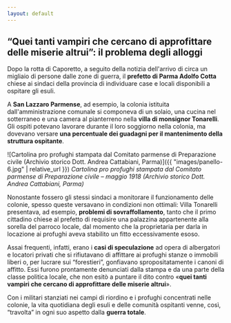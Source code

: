 ```yaml
---
layout: default
---
```


## “Quei tanti vampiri che cercano di approfittare delle miserie altrui”:  il problema degli alloggi

Dopo la rotta di Caporetto, a seguito della notizia dell'arrivo di circa un migliaio di persone dalle zone di guerra, il **prefetto di Parma Adolfo Cotta** chiese ai sindaci della provincia di individuare case e locali disponibili a ospitare gli esuli.

A **San Lazzaro Parmense**, ad esempio, la colonia istituita dall'amministrazione comunale si componeva di un solaio, una cucina nel sotterraneo e una camera al pianterreno nella **villa di monsignor Tonarelli**. Gli ospiti potevano lavorare durante il loro soggiorno nella colonia, ma dovevano versare **una percentuale dei guadagni per il mantenimento della struttura ospitante**.

![Cartolina pro profughi stampata dal Comitato parmense di Preparazione civile (Archivio storico Dott. Andrea Cattabiani, Parma)]({{ "images/panello-6.jpg" | relative_url }})
*Cartolina pro profughi stampata dal Comitato parmense di Preparazione civile – maggio 1918 (Archivio storico Dott. Andrea Cattabiani, Parma)*


Nonostante fossero gli stessi sindaci a monitorare il funzionamento delle colonie, spesso queste versavano in condizioni non ottimali: Villa Tonarelli presentava, ad esempio, **problemi di sovraffollamento**, tanto che il primo cittadino chiese al prefetto di requisire una palazzina appartenente alla sorella del parroco locale, dal momento che la proprietaria per darla in locazione ai profughi aveva stabilito un fitto eccessivamente esoso.

Assai frequenti, infatti, erano i **casi di speculazione** ad opera di albergatori e locatori privati che si rifiutavano di affittare ai profughi stanze o immobili liberi o, per lucrare sui “forestieri”, gonfiavano spropositatamente i canoni di affitto. Essi furono prontamente denunciati dalla stampa e da una parte della classe politica locale, che non esitò a puntare il dito contro «**quei tanti vampiri che cercano di approfittare delle miserie altrui**».

Con i militari stanziati nei campi di riordino e i profughi concentrati nelle colonie, la vita quotidiana degli esuli e delle comunità ospitanti venne, così, “travolta” in ogni suo aspetto dalla **guerra totale**.